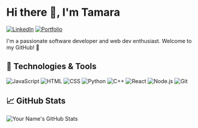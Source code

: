 # Hi there 👋, I'm Tamara

[![LinkedIn](https://img.shields.io/badge/LinkedIn-Connect-blue?style=flat&logo=linkedin&logoColor=white)](https://www.linkedin.com/in/tamarasagakova/)
[![Portfolio](https://img.shields.io/badge/Portfolio-Visit-9C27B0?style=flat&logo=google-chrome&logoColor=white)](https://tamarasagakova.github.io)

I'm a passionate software developer and web dev enthusiast. Welcome to my GitHub! 🚀

## 🔧 Technologies & Tools

![JavaScript](https://img.shields.io/badge/JavaScript-F7DF1E?style=flat&logo=javascript&logoColor=white)
![HTML](https://img.shields.io/badge/HTML-E34F26?style=flat&logo=html5&logoColor=white)
![CSS](https://img.shields.io/badge/CSS-1572B6?style=flat&logo=css3&logoColor=white)
![Python](https://img.shields.io/badge/Python-3776AB?style=flat&logo=python&logoColor=white)
![C++](https://img.shields.io/badge/C++-00599C?style=flat&logo=c%2B%2B&logoColor=white)
![React](https://img.shields.io/badge/React-61DAFB?style=flat&logo=react&logoColor=white)
![Node.js](https://img.shields.io/badge/Node.js-339933?style=flat&logo=node.js&logoColor=white)
![Git](https://img.shields.io/badge/Git-F05032?style=flat&logo=git&logoColor=white)


## 📈 GitHub Stats

![Your Name's GitHub Stats](https://github-readme-stats.vercel.app/api?username=tamarasagakova&show_icons=true&hide=contribs&count_private=true&hide_title=true&hide_border=true&bg_color=00000000)

